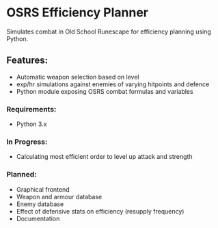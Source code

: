 # OSRS Efficiency Planner

Simulates combat in Old School Runescape for efficiency planning using Python.

## Features:
 - Automatic weapon selection based on level
 - exp/hr simulations against enemies of varying hitpoints and defence
 - Python module exposing OSRS combat formulas and variables

### Requirements:
 - Python 3.x

### In Progress:
 - Calculating most efficient order to level up attack and strength

### Planned:
 - Graphical frontend
 - Weapon and armour database
 - Enemy database
 - Effect of defensive stats on efficiency (resupply frequency)
 - Documentation